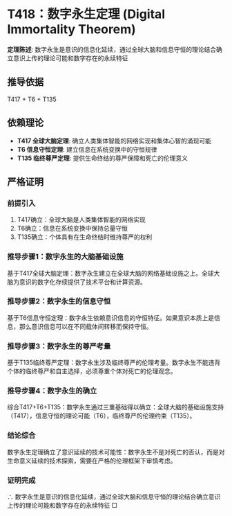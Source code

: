 # T418：数字永生定理 (Digital Immortality Theorem)

**定理陈述**: 数字永生是意识的信息化延续，通过全球大脑和信息守恒的理论结合确立意识上传的理论可能和数字存在的永续特征

## 推导依据
T417 + T6 + T135

## 依赖理论
- **T417 全球大脑定理**: 确立人类集体智能的网络实现和集体心智的涌现可能
- **T6 信息守恒定理**: 建立信息在系统变换中的守恒规律
- **T135 临终尊严定理**: 提供生命终结的尊严保障和死亡的伦理意义

## 严格证明

### 前提引入
1. T417确立：全球大脑是人类集体智能的网络实现
2. T6确立：信息在系统变换中保持总量守恒
3. T135确立：个体具有在生命终结时维持尊严的权利

### 推导步骤1：数字永生的大脑基础设施
基于T417全球大脑定理：数字永生建立在全球大脑的网络基础设施之上。全球大脑为意识的数字化存续提供了技术平台和计算资源。

### 推导步骤2：数字永生的信息守恒
基于T6信息守恒定理：数字永生依赖意识信息的守恒特征。如果意识本质上是信息，那么意识信息可以在不同载体间转移而保持守恒。

### 推导步骤3：数字永生的尊严考量
基于T135临终尊严定理：数字永生涉及临终尊严的伦理考量。数字永生不能违背个体的临终尊严和自主选择，必须尊重个体对死亡的伦理观念。

### 推导步骤4：数字永生的确立
综合T417+T6+T135：数字永生通过三重基础得以确立：全球大脑的基础设施支持（T417），信息守恒的理论可能（T6），临终尊严的伦理约束（T135）。

### 结论综合
数字永生定理确立了意识延续的技术可能性：数字永生不是对死亡的否认，而是对生命意义延续的技术探索，需要在严格的伦理框架下审慎考虑。

### 证明完成
∴ 数字永生是意识的信息化延续，通过全球大脑和信息守恒的理论结合确立意识上传的理论可能和数字存在的永续特征 □